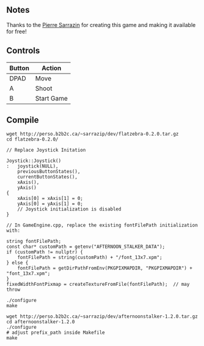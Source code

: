 ## Notes
Thanks to the [Pierre Sarrazin](http://perso.b2b2c.ca/~sarrazip/dev/afternoonstalker.html) for creating this game and making it available for free!

## Controls

| Button | Action |
|--|--| 
|DPAD| Move|
|A| Shoot|
|B| Start Game|

## Compile

```shell
wget http://perso.b2b2c.ca/~sarrazip/dev/flatzebra-0.2.0.tar.gz
cd flatzebra-0.2.0/

// Replace Joystick Initation

Joystick::Joystick()
:   joystick(NULL),
    previousButtonStates(),
    currentButtonStates(),
    xAxis(),
    yAxis()
{
    xAxis[0] = xAxis[1] = 0;
    yAxis[0] = yAxis[1] = 0;
    // Joystick initialization is disabled
}

// In GameEngine.cpp, replace the existing fontFilePath initialization with:

string fontFilePath;
const char* customPath = getenv("AFTERNOON_STALKER_DATA");
if (customPath != nullptr) {
    fontFilePath = string(customPath) + "/font_13x7.xpm";
} else {
    fontFilePath = getDirPathFromEnv(PKGPIXMAPDIR, "PKGPIXMAPDIR") + "font_13x7.xpm";
}
fixedWidthFontPixmap = createTextureFromFile(fontFilePath);  // may throw

./configure
make

wget http://perso.b2b2c.ca/~sarrazip/dev/afternoonstalker-1.2.0.tar.gz
cd afternoonstalker-1.2.0
./configure
# adjust prefix_path inside Makefile
make
```